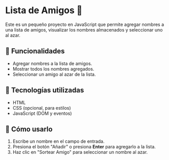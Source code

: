 # Lista de Amigos 👥

Este es un pequeño proyecto en JavaScript que permite agregar nombres a una lista de amigos, visualizar los nombres almacenados y seleccionar uno al azar.

## 📌 Funcionalidades
- Agregar nombres a la lista de amigos.
- Mostrar todos los nombres agregados.
- Seleccionar un amigo al azar de la lista.

## 🚀 Tecnologías utilizadas
- HTML
- CSS (opcional, para estilos)
- JavaScript (DOM y eventos)

## 📜 Cómo usarlo
1. Escribe un nombre en el campo de entrada.
2. Presiona el botón "Añadir" o presiona **Enter** para agregarlo a la lista.
3. Haz clic en "Sortear Amigo" para seleccionar un nombre al azar.